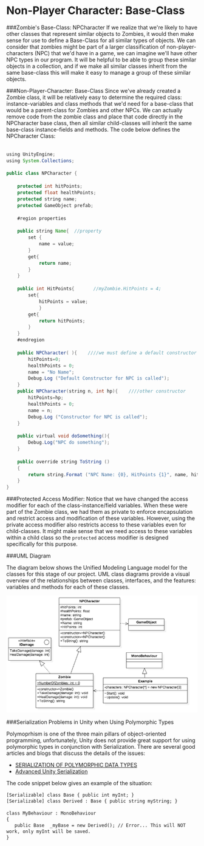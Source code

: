 # Non-Player Character: Base-Class

            
###Zombie's Base-Class: NPCharacter
If we realize that we're likely to have other classes that represent similar objects to Zombies, it would then make sense for use to define a Base-Class for all similar types of objects.  We can consider that zombies might be part of a larger classification of non-player-characters (NPC) that we'd have in a game, we can imagine we'll have other NPC types in our program.  It will be helpful to be able to group these similar objects in a collection, and if we make all similar classes inherit from the same base-class this will make it easy to manage a group of these similar objects.  


###Non-Player-Character: Base-Class
Since we've already created a Zombie class, it will be relatively easy to determine the required class: instance-variables and class methods that we'd need for a base-class that would be a parent-class for Zombies and other NPCs.  We can actually remove code from the zombie class and place that code directly in the NPCharacter base class, then all similar child-classes will inherit the same base-class instance-fields and methods.  The code below defines the NPCharacter Class:

```java

using UnityEngine;
using System.Collections;

public class NPCharacter {

	protected int hitPoints;
	protected float healthPoints;
	protected string name;
	protected GameObject prefab;

	#region properties

	public string Name{  //property
		set {
			name = value;
		}
		get{
			return name;
		}
	}

	public int HitPoints{       //myZombie.HitPoints = 4;
		set{
			hitPoints = value;
			}
		get{
			return hitPoints;
		}
	}
	#endregion

	public NPCharacter( ){    ////we must define a default constructor 
		hitPoints=0;
		healthPoints = 0;
		name = "No Name";
		Debug.Log ("Default Constructor for NPC is called");
	}
	public NPCharacter(string n, int hp){    ////other constructor
		hitPoints=hp;
		healthPoints = 0;
		name = n;
		Debug.Log ("Constructor for NPC is called");
	}
	
	public virtual void doSomething(){  
		Debug.Log("NPC do something");
	}
		
	public override string ToString ()
	{
		return string.Format ("NPC Name: {0}, HitPoints {1}", name, hitPoints);
	}
}

```

###Protected Access Modifier:
Notice that we have changed the access modifier for each of the class-instance/field variables.  When these were part of the Zombie class, we had them as private to enforce encapsulation and restrict access and modification of these variables.  However, using the private access modifier also restricts access to these variables even for child-classes.  It might make sense that we need access to these variables within a child class so the `protected` access modifier is designed specifically for this purpose. 

###UML Diagram

The diagram below shows the Unified Modeling Language model for the classes for this stage of our project.  UML class diagrams provide a visual overview of the relationships between classes, interfaces, and the features: variables and methods for each of these classes.  

![](NPCharacterUML.png)

###Serialization Problems in Unity when Using Polymorphic Types

Polymoprhism is one of the three main pillars of object-oriented programming, unfortunately, Unity does not provide great support for using polymorphic types in conjunction with Serialization.  There are several good articles and blogs  that discuss the details of the issues:

- [SERIALIZATION OF POLYMORPHIC DATA TYPES](https://feedback.unity3d.com/suggestions/serialization-of-polymorphic-dat)
- [Advanced Unity Serialization](http://www.codingjargames.com/blog/2012/11/30/advanced-unity-serialization/)

The code snippet below gives an example of the situation:
```
[Serializable] class Base { public int myInt; }
[Serializable] class Derived : Base { public string myString; }
 
class MyBehaviour : MonoBehaviour
{
   public Base  _myBase = new Derived(); // Error... This will NOT work, only myInt will be saved.
}
```
